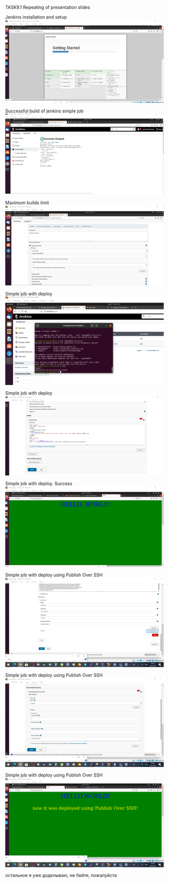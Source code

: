 TASK9.1
Repeating of presentation slides

Jenkins installation and setup
<img src="screenshots/1.png">

Successful build of jenkins simple job
<img src="screenshots/2.png">

Maximum builds limit
<img src="screenshots/3.png">

Simple job with deploy
<img src="screenshots/4.png">

Simple job with deploy
<img src="screenshots/5.png">

Simple job with deploy. Success
<img src="screenshots/6.png">

Simple job with deploy using Publish Over SSH
<img src="screenshots/7.png">

Simple job with deploy using Publish Over SSH
<img src="screenshots/8.png">

Simple job with deploy using Publish Over SSH
<img src="screenshots/9.png">


остальное я уже доделываю, не бейте, пожалуйста
